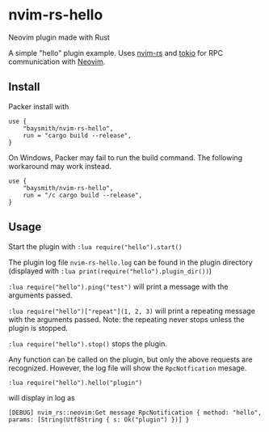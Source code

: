 # nvim-rs-hello

Neovim plugin made with Rust

A simple "hello" plugin example. Uses
[nvim-rs](https://github.com/KillTheMule/nvim-rs) and
[tokio](https://tokio.rs/) for RPC communication with
[Neovim](https://neovim.io/).

## Install

Packer install with

    use {
        "baysmith/nvim-rs-hello",
        run = "cargo build --release",
    }

On Windows, Packer may fail to run the build command. The following workaround may work instead.

    use {
        "baysmith/nvim-rs-hello",
        run = "/c cargo build --release",
    }

## Usage

Start the plugin with `:lua require("hello").start()`

The plugin log file `nvim-rs-hello.log` can be found in the plugin directory (displayed with `:lua print(require("hello").plugin_dir())`)

`:lua require("hello").ping("test")` will print a message with the arguments passed.

`:lua require("hello")["repeat"](1, 2, 3)`  will print a repeating message with the arguments passed. Note: the repeating never stops unless the plugin is stopped.

`:lua require("hello").stop()` stops the plugin.

Any function can be called on the plugin, but only the above requests are recognized. However, the log file will show the `RpcNotfication` mesage.

    :lua require("hello").hello("plugin")

will display in log as

    [DEBUG] nvim_rs::neovim:Get message RpcNotification { method: "hello", params: [String(Utf8String { s: Ok("plugin") })] }


